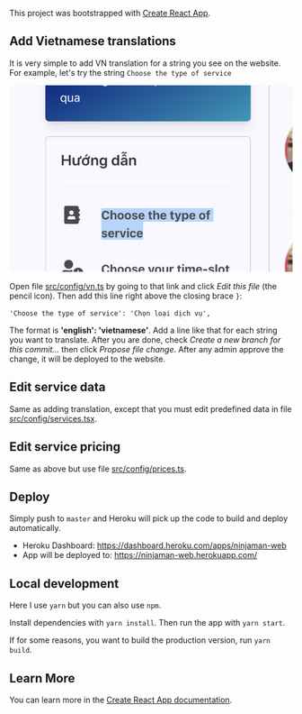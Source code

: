 This project was bootstrapped with [Create React App](https://github.com/facebook/create-react-app).

## Add Vietnamese translations
It is very simple to add VN translation for a string you see on the website. For example, let's try the string `Choose the type of service`

![image][choose_type_of_sv]

Open file [src/config/vn.ts][vn.ts] by going to that link and click *Edit this file* (the pencil icon). Then add this line right above the closing brace `}`:
```
'Choose the type of service': 'Chọn loại dịch vụ',
```

The format is **'english': 'vietnamese'**. Add a line like that for each string you want to translate. After you are done, check *Create a new branch for this commit...* then click *Propose file change*. After any admin approve the change, it will be deployed to the website.

## Edit service data

Same as adding translation, except that you must edit predefined data in file [src/config/services.tsx][services.tsx].

## Edit service pricing

Same as above but use file [src/config/prices.ts][prices.ts].

## Deploy
Simply push to `master` and Heroku will pick up the code to build and deploy automatically.

- Heroku Dashboard: https://dashboard.heroku.com/apps/ninjaman-web
- App will be deployed to: https://ninjaman-web.herokuapp.com/

## Local development

Here I use `yarn` but you can also use `npm`.

Install dependencies with `yarn install`. Then run the app with `yarn start`.

If for some reasons, you want to build the production version, run `yarn build`.

## Learn More

You can learn more in the [Create React App documentation](https://facebook.github.io/create-react-app/docs/getting-started).

[services.tsx]: https://github.com/mt40/ninjaman_web/blob/master/src/config/services.tsx
[prices.ts]: https://github.com/mt40/ninjaman_web/blob/master/src/config/prices.ts
[choose_type_of_sv]: /public/images/choose_type_of_sv.png
[vn.ts]: https://github.com/mt40/ninjaman_web/blob/master/src/config/vn.ts
